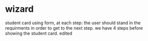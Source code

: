 # wizard
student card using form, at each step: the user should stand in the requirments in order to get to the next step.
we have 4 steps before showing the student card. edited
